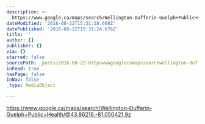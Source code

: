 ```yaml
---
description: >-
  https://www.google.ca/maps/search/Wellington-Dufferin-Guelph+Public+Health/@43.86216,-81.050421,9z
dateModified: '2016-08-22T15:31:18.608Z'
datePublished: '2016-08-22T15:31:24.676Z'
title: ''
author: []
publisher: {}
via: {}
starred: false
sourcePath: _posts/2016-08-22-httpswwwgooglecamapssearchwellington-dufferin-guelph.md
inFeed: true
hasPage: false
inNav: false
_type: MediaObject

---
```

https://www.google.ca/maps/search/Wellington-Dufferin-Guelph+Public+Health/@43.86216,-81.050421,9z